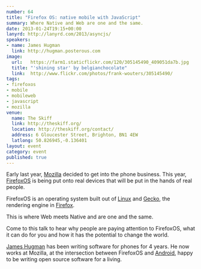 ```yaml
---
number: 64
title: "Firefox OS: native mobile with JavaScript"
summary: Where Native and Web are one and the same.
date: 2013-01-24T19:15+00:00
lanyrd: http://lanyrd.com/2013/asyncjs/
speakers:
- name: James Hugman
  link: http://hugman.posterous.com
image:
  url:   https://farm1.staticflickr.com/120/305145490_409051da7b.jpg
  title: "'shining star' by belgianchocolate"
  link:  http://www.flickr.com/photos/frank-wouters/305145490/
tags:
- firefoxos
- mobile
- mobileweb
- javascript
- mozilla
venue:
  name: The Skiff
  link: http://theskiff.org/
  location: http://theskiff.org/contact/
  address: 6 Gloucester Street, Brighton, BN1 4EW
  latlong: 50.826945,-0.136401
layout: event
category: event
published: true
---
```


Early last year, [Mozilla][mozilla] decided to get into the phone business. This year, [FirefoxOS][firefoxos] is being put onto real devices that will be put in the hands of real people.

FirefoxOS is an operating system built out of [Linux][linux] and [Gecko][gecko], the rendering engine in [Firefox][firefox].

This is where Web meets Native and are one and the same.

Come to this talk to hear why people are paying attention to FirefoxOS, what it can do for you and how it has the potential to change the world.

[James Hugman][james] has been writing software for phones for 4 years. He now works at Mozilla, at the intersection between FirefoxOS and [Android][android], happy to be writing open source software for a living.

[mozilla]: https://www.mozilla.org
[firefoxos]: https://www.mozilla.org/firefoxos/
[firefox]: https://www.mozilla.org/firefox/
[linux]: https://en.wikipedia.org/wiki/Linux
[gecko]: https://developer.mozilla.org/docs/Gecko/FAQ
[android]: https://en.wikipedia.org/wiki/Android_(operating_system)
[james]: http://hugman.posterous.com